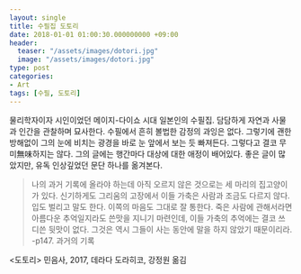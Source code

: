 ```yaml
---
layout: single
title: 수필집 도토리
date: 2018-01-01 01:00:30.000000000 +09:00
header:
  teaser: "/assets/images/dotori.jpg"
  image: "/assets/images/dotori.jpg"
type: post
categories:
- Art
tags: [수필, 도토리]
---
```


물리학자이자 시인이었던 메이지-다이쇼 시대 일본인의 수필집. 담담하게 자연과 사물과 인간을 관찰하며 묘사한다. 수필에서 흔히 볼법한 감정의 과잉은 없다. 그렇기에 괜한 방해없이 그의 눈에 비치는 광경을 바로 눈 앞에서 보는 듯 빠져든다. 그렇다고 결코 무미無味하지는 않다. 그의 글에는 행간마다 대상에 대한 애정이 배어있다. 좋은 글이 많았지만, 유독 인상깊었던 문단 하나를 옮겨본다.

> 나의 과거 기록에 올라야 하는데 아직 오르지 않은 것으로는 세 마리의 집고양이가 있다. 신기하게도 그리움의 고장에서 이들 가축은 사람과 조금도 다르지 않다. 입도 벌리고 말도 한다. 이쪽의 마음도 그대로 잘 통한다. 죽은 사람에 관해서라면 아름다운 추억일지라도 쓴맛을 지니기 마련인데, 이들 가축의 추억에는 결코 쓰디쓴 뒷맛이 없다. 그것은 역시 그들이 사는 동안에 말을 하지 않았기 때문이리라.
-p147. 과거의 기록

<도토리> 민음사, 2017, 데라다 도라히코, 강정원 옮김
